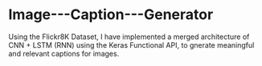 # Image---Caption---Generator
Using the Flickr8K Dataset, I have implemented a merged architecture of CNN + LSTM (RNN) using the Keras Functional API, to gnerate meaningful and relevant captions for images.
